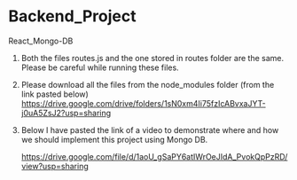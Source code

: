 # Backend_Project
React_Mongo-DB

1. Both the files routes.js and the one stored in routes folder are the same.
Please be careful while running these files.
2. Please download all the files from the node_modules folder (from the link pasted below)
   https://drive.google.com/drive/folders/1sN0xm4Ii75fzIcABvxaJYT-j0uA5ZsJ2?usp=sharing
3. Below I have pasted the link of a video to demonstrate where and how we should implement this project
   using Mongo DB.

   https://drive.google.com/file/d/1aoU_gSaPY6atIWrOeJIdA_PvokQpPzRD/view?usp=sharing

   
